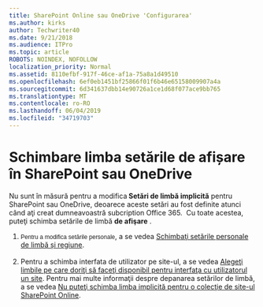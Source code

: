 ```yaml
---
title: SharePoint Online sau OneDrive 'Configurarea'
ms.author: kirks
author: Techwriter40
ms.date: 9/21/2018
ms.audience: ITPro
ms.topic: article
ROBOTS: NOINDEX, NOFOLLOW
localization_priority: Normal
ms.assetid: 8110efbf-917f-46ce-af1a-75a8a1d49510
ms.openlocfilehash: 6ef0eb1451bf25866f01f6b46e65158009907a4a
ms.sourcegitcommit: 6d341637dbb14e90726a1ce1d68f077ace9bb765
ms.translationtype: MT
ms.contentlocale: ro-RO
ms.lasthandoff: 06/04/2019
ms.locfileid: "34719703"
---
```

# <a name="change-display-language-settings-in-sharepoint-or-onedrive"></a>Schimbare limba setările de afișare în SharePoint sau OneDrive 

<p>Nu sunt în măsură pentru a modifica<strong> Setări de limbă implicită</strong> pentru SharePoint sau OneDrive, deoarece aceste setări au fost definite atunci când aţi creat dumneavoastră subcription Office 365. &nbsp;Cu toate acestea, puteţi schimba setările de limbă <strong>de afişare</strong> .&nbsp;</p> <ol> <li><span style="display: inline !important; float: none; cursor: text; font-family: Verdana,Arial,Helvetica,sans-serif; font-size: 12px; font-style: normal; font-variant: normal; font-weight: 400; letter-spacing: normal; orphans: 2; text-align: left; text-decoration: none; text-indent: 0px; text-transform: none; -webkit-text-stroke-width: 0px; white-space: normal; word-spacing: 0px;">Pentru a modifica setările personale</span>, a se vedea <a title="modifica setările personale de limbă și regiune" href="https://support.office.com/en-us/article/Change-your-personal-language-and-region-settings-caa1fccc-bcdb-42f3-9e5b-45957647ffd7">Schimbaţi setările personale de limbă și regiune</a>.&nbsp;<br /><br /></li> <li>Pentru a schimba interfata de utilizator pe site-ul, a se vedea <a title="alege limbile pe care doriţi să faceţi disponibil pentru un site user interface" href="https://support.office.com/en-us/article/choose-the-languages-you-want-to-make-available-for-a-site-s-user-interface-16d3a83c-05ab-4b50-8fbb-ff576a3351e8">Alegeţi limbile pe care doriţi să faceţi disponibil pentru interfaţa cu utilizatorul un site</a>. Pentru mai multe informaţii despre depanarea setărilor de limbă, a se vedea <a title="nu pot schimba limba implicită pentru o colecţie de site-ul SharePoint Online" href="https://support.office.com/en-us/article/you-can-t-change-the-default-language-for-a-sharepoint-online-site-collection-40dda07e-6b41-49e9-9828-8805dcb92964">Nu puteţi schimba limba implicită pentru o colecţie de site-ul SharePoint Online</a>.</li> </ol> <p>&nbsp;</p>

